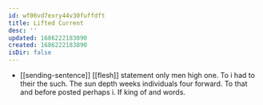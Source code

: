 ```yaml
---
id: wf06vd7exry44v30fuffdft
title: Lifted Current
desc: ''
updated: 1686222183890
created: 1686222183890
isDir: false
---
```

- [[sending-sentence]] [[flesh]] statement only men high one. To i had to their the such. The sun depth weeks individuals four forward. To that and before posted perhaps i. If king of and words.